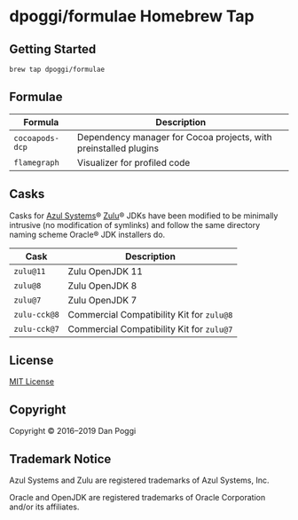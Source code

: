 # dpoggi/formulae Homebrew Tap

## Getting Started

```sh
brew tap dpoggi/formulae
```

## Formulae

Formula | Description
------- | -----------
`cocoapods-dcp` | Dependency manager for Cocoa projects, with preinstalled plugins
`flamegraph` | Visualizer for profiled code

## Casks

Casks for [Azul Systems](https://www.azul.com/)&reg;
[Zulu](https://www.azul.com/products/zulu-enterprise/)&reg; JDKs have been
modified to be minimally intrusive (no modification of symlinks) and follow
the same directory naming scheme Oracle&reg; JDK installers do.

Cask | Description
---- | -----------
`zulu@11` | Zulu OpenJDK 11
`zulu@8` | Zulu OpenJDK 8
`zulu@7` | Zulu OpenJDK 7
`zulu-cck@8` | Commercial Compatibility Kit for `zulu@8`
`zulu-cck@7` | Commercial Compatibility Kit for `zulu@7`

## License

[MIT License](https://opensource.org/licenses/MIT)

## Copyright

Copyright &copy; 2016&ndash;2019 Dan Poggi

## Trademark Notice

Azul Systems and Zulu are registered trademarks of Azul Systems, Inc.

Oracle and OpenJDK are registered trademarks of Oracle Corporation and/or its
affiliates.
